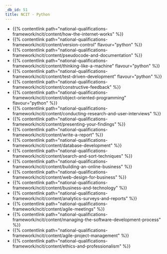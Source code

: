 ```yaml
---
_db_id: 51
title: NCIT - Python
---
```


- {{% contentlink path="national-qualifications-framework/ncit/content/how-the-internet-works" %}}
- {{% contentlink path="national-qualifications-framework/ncit/content/version-control" flavour="python" %}}
- {{% contentlink path="national-qualifications-framework/ncit/content/pseudocode-and-documentation" %}}
- {{% contentlink path="national-qualifications-framework/ncit/content/thinking-like-a-machine" flavour="python" %}}
- {{% contentlink path="national-qualifications-framework/ncit/content/test-driven-development" flavour="python" %}}
- {{% contentlink path="national-qualifications-framework/ncit/content/constructive-feedback" %}}
- {{% contentlink path="national-qualifications-framework/ncit/content/object-oriented-programming" flavour="python" %}}
- {{% contentlink path="national-qualifications-framework/ncit/content/conducting-research-and-user-interviews" %}}
- {{% contentlink path="national-qualifications-framework/ncit/content/presenting-your-findings" %}}
- {{% contentlink path="national-qualifications-framework/ncit/content/write-a-report" %}}
- {{% contentlink path="national-qualifications-framework/ncit/content/database-development" %}}
- {{% contentlink path="national-qualifications-framework/ncit/content/search-and-sort-techniques" %}}
- {{% contentlink path="national-qualifications-framework/ncit/content/building-an-online-business" %}}
- {{% contentlink path="national-qualifications-framework/ncit/content/web-design-for-business" %}}
- {{% contentlink path="national-qualifications-framework/ncit/content/business-and-technology" %}}
- {{% contentlink path="national-qualifications-framework/ncit/content/analytics-surveys-and-reports" %}}
- {{% contentlink path="national-qualifications-framework/ncit/content/agile-meetings" %}}
- {{% contentlink path="national-qualifications-framework/ncit/content/managing-the-software-development-process" %}}
- {{% contentlink path="national-qualifications-framework/ncit/content/agile-project-management" %}}
- {{% contentlink path="national-qualifications-framework/ncit/content/ethics-and-professionalism" %}}